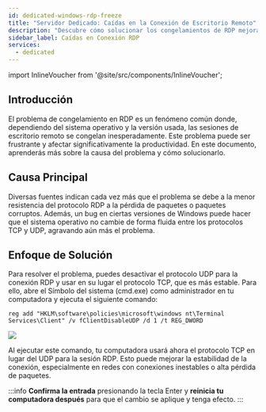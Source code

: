 ```yaml
---
id: dedicated-windows-rdp-freeze
title: "Servidor Dedicado: Caídas en la Conexión de Escritorio Remoto"
description: "Descubre cómo solucionar los congelamientos de RDP mejorando la estabilidad de la conexión y evitando interrupciones en la sesión → Aprende más ahora"
sidebar_label: Caídas en Conexión RDP
services:
  - dedicated
---
```


import InlineVoucher from '@site/src/components/InlineVoucher';

## Introducción

El problema de congelamiento en RDP es un fenómeno común donde, dependiendo del sistema operativo y la versión usada, las sesiones de escritorio remoto se congelan inesperadamente. Este problema puede ser frustrante y afectar significativamente la productividad. En este documento, aprenderás más sobre la causa del problema y cómo solucionarlo.

<InlineVoucher />

## Causa Principal

Diversas fuentes indican cada vez más que el problema se debe a la menor resistencia del protocolo RDP a la pérdida de paquetes o paquetes corruptos. Además, un bug en ciertas versiones de Windows puede hacer que el sistema operativo no cambie de forma fluida entre los protocolos TCP y UDP, agravando aún más el problema.

## Enfoque de Solución

Para resolver el problema, puedes desactivar el protocolo UDP para la conexión RDP y usar en su lugar el protocolo TCP, que es más estable. Para ello, abre el Símbolo del sistema (cmd.exe) como administrador en tu computadora y ejecuta el siguiente comando:

```
reg add "HKLM\software\policies\microsoft\windows nt\Terminal Services\Client" /v fClientDisableUDP /d 1 /t REG_DWORD
```

![](https://screensaver01.zap-hosting.com/index.php/s/6E6AzroG88ETj2X/preview)

Al ejecutar este comando, tu computadora usará ahora el protocolo TCP en lugar del UDP para la sesión RDP. Esto puede mejorar la estabilidad de la conexión, especialmente en redes con conexiones inestables o alta pérdida de paquetes.

:::info 
**Confirma la entrada** presionando la tecla Enter y **reinicia tu computadora después** para que el cambio se aplique y tenga efecto.
:::

<InlineVoucher />